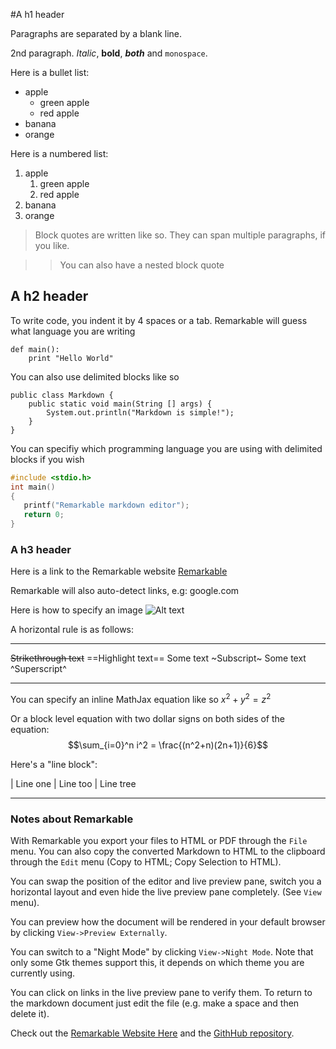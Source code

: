 #A h1 header

Paragraphs are separated by a blank line.

2nd paragraph. *Italic*, **bold**, ***both*** and `monospace`. 


Here is a bullet list:

- apple
	- green apple
	- red apple
- banana
- orange

Here is a numbered list:

1. apple
	1. green apple
	2. red apple
2. banana
3. orange


> Block quotes are written like so.
> They can span multiple paragraphs, if you like.

>> You can also have a nested block quote



## A h2 header

To write code, you indent it by 4 spaces or a tab. Remarkable will guess what language you are writing

	def main():
		print "Hello World"
  

You can also use delimited blocks like so

~~~
public class Markdown {
	public static void main(String [] args) {
		System.out.println("Markdown is simple!");
	}
}
~~~

You can specifiy which programming language you are using with delimited blocks if you wish

~~~c
#include <stdio.h>
int main()
{
   printf("Remarkable markdown editor");
   return 0;
}
~~~

### A h3 header ###

Here is a link to the Remarkable website
 [Remarkable](http://remarkableapp.github.io)


Remarkable will also auto-detect links, e.g: google.com

Here is how to specify an image
![Alt text](https://remarkableapp.github.io/images/remarkable.png)


A horizontal rule is as follows:

---

~~Strikethrough text~~
==Highlight text==
Some text ~Subscript~
Some text ^Superscript^

---

You can specify an inline MathJax equation like so $x^2+y^2=z^2$

Or a block level equation with two dollar signs on both sides of the equation:
$$\sum_{i=0}^n i^2 = \frac{(n^2+n)(2n+1)}{6}$$


Here's a "line block":

| Line one
|   Line too
| Line tree

---

### Notes about Remarkable

With Remarkable you export your files to HTML or PDF through the `File` menu. You can also copy the converted Markdown to HTML to the clipboard through the `Edit` menu (Copy to HTML; Copy Selection to HTML).

You can swap the position of the editor and live preview pane, switch you a horizontal layout and even hide the live preview pane completely. (See `View` menu).

You can preview how the document will be rendered in your default browser by clicking `View->Preview Externally`.

You can switch to a "Night Mode" by clicking `View->Night Mode`. Note that only some Gtk themes support this, it depends on which theme you are currently using.

You can click on links in the live preview pane to verify them. To return to the markdown document just edit the file (e.g. make a space and then delete it).

Check out the [Remarkable Website Here](http://remarkableapp.github.io) and the [GithHub repository](http://github.com/jamiemcg/remarkable).